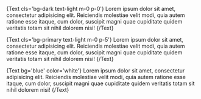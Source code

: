 {Text cls='bg-dark text-light m-0 p-0'}
Lorem ipsum dolor sit amet, consectetur adipisicing elit. Reiciendis molestiae velit modi, quia autem ratione esse itaque, cum dolor, suscipit magni quae cupiditate quidem veritatis totam sit nihil dolorem nisi!
{/Text}


{Text cls='bg-primary text-light m-0 p-5'}
Lorem ipsum dolor sit amet, consectetur adipisicing elit. Reiciendis molestiae velit modi, quia autem ratione esse itaque, cum dolor, suscipit magni quae cupiditate quidem veritatis totam sit nihil dolorem nisi!
{/Text}

{Text bg='blue' color='white'}
Lorem ipsum dolor sit amet, consectetur adipisicing elit. Reiciendis molestiae velit modi, quia autem ratione esse itaque, cum dolor, suscipit magni quae cupiditate quidem veritatis totam sit nihil dolorem nisi!
{/Text}